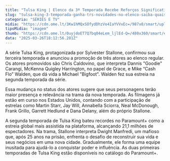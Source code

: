 ```yaml
---
title: "Tulsa King | Elenco da 3ª Temporada Recebe Reforços Significativos"
slug: "tulsa-king-3-temporada-ganha-trs-novidades-no-elenco-saiba-quais"
categoria: "SÉRIES E TV"
midia: "https://cdn.ome.lt/3Kw1hMQxSOfydDhzVo4IaYVVxEc=/987x0/smart/uploads/conteudo/fotos/banner_2p4IgED.jpg"
tipoMidia: "imagem"
thumb: "https://cdn.ome.lt/0uyjdoET7Q7bq04eLem_ljlEd-Q=/480x360/smart/extras/conteudos/tulsa_king.jpg"
data: "2025-03-26T18:12:56.281Z"
---
```


A série Tulsa King, protagonizada por Sylvester Stallone, confirmou sua terceira temporada e anunciou a promoção de três atores ao elenco regular. Os atores promovidos são Chris Caldovino, que interpreta Dannis "Goodie" Carangi, McKenna Quigley Harrington, no papel de Grace, e Mike “Cash Flo” Walden, que dá vida a Michael "Bigfoot". Walden fez sua estreia na segunda temporada da série. 

Essa mudança no status dos atores sugere que seus personagens terão maior presença e relevância na trama da nova temporada. As filmagens já estão em curso nos Estados Unidos, contando com a participação de estrelas como Martin Starr, Jay Will, Annabella Sciorra, Neal McDonough, Frank Grillo, Garrett Hedlund e Dana Delany, além do próprio Stallone. 

A segunda temporada de Tulsa King bateu recordes no Paramount+ como a estreia global mais assistida na plataforma, alcançando 21,1 milhões de espectadores. Na trama, Stallone interpreta Dwight Manfredi, um mafioso que, após 25 anos na prisão, enfrenta o desafio de reconstruir sua vida e seus negócios em uma nova cidade. Gradualmente, ele forma uma equipe inusitada para ajudá-lo a conquistar poder e influência. As duas primeiras temporadas de Tulsa King estão disponíveis no catálogo do Paramount+.